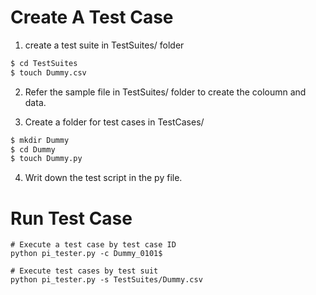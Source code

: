 


# Create A Test Case

1. create a test suite in TestSuites/ folder
```bash
$ cd TestSuites
$ touch Dummy.csv
```

2. Refer the sample file in TestSuites/ folder to create the coloumn and data.

3. Create a folder for test cases in TestCases/
```bash
$ mkdir Dummy
$ cd Dummy
$ touch Dummy.py
```

4. Writ down the test script in the py file.


# Run Test Case

```
# Execute a test case by test case ID
python pi_tester.py -c Dummy_0101$

# Execute test cases by test suit
python pi_tester.py -s TestSuites/Dummy.csv

```